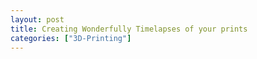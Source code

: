 ```yaml
---
layout: post
title: Creating Wonderfully Timelapses of your prints
categories: ["3D-Printing"]
---
```

